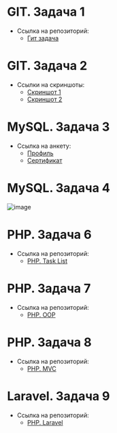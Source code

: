 # GIT. Задача 1
- Ссылка на репозиторий:
  - [Гит задача](https://github.com/Novoselov-Igor/QDigital_Task1.git)
# GIT. Задача 2
- Ссылки на скриншоты:
  - [Скриншот 1](https://raw.githubusercontent.com/Novoselov-Igor/QDigital_Practice/Task-2/img2.png)
  - [Скриншот 2](https://raw.githubusercontent.com/Novoselov-Igor/QDigital_Practice/Task-2/image.png)
# MySQL. Задача 3
- Ссылка на анкету:
  - [Профиль](https://www.sololearn.com/ru/profile/30815359)
  - [Сертификат](https://www.sololearn.com/certificates/CC-ORNZQLEK)
# MySQL. Задача 4
  ![image](https://github.com/Novoselov-Igor/QDigital_Practice/assets/114796666/a6bae603-b81b-4872-9ada-2fe8822b3d30)
# PHP. Задача 6
- Ссылка на репозиторий:
  - [PHP. Task List](https://github.com/Novoselov-Igor/QDigital_Task6.git)
# PHP. Задача 7
- Ссылка на репозиторий:
  - [PHP. OOP](https://github.com/Novoselov-Igor/QDigital_Task7.git)
# PHP. Задача 8
- Ссылка на репозиторий:
  - [PHP. MVC](https://github.com/Novoselov-Igor/QDigital_Task8.git)
# Laravel. Задача 9
- Ссылка на репозиторий:
  - [PHP. Laravel](https://github.com/Novoselov-Igor/QDigital_Laravel_Tasks.git)


